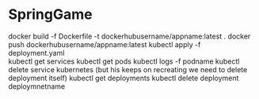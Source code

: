 # SpringGame
docker build -f Dockerfile -t dockerhubusername/appname:latest .
docker push dockerhubusername/appname:latest
kubectl apply -f deployment.yaml   
kubectl get services 
kubectl get pods
kubectl logs -f podname
kubectl delete service kubernetes (but his keeps on recreating we need to delete deployment itself)
kubectl get deployments
kubectl delete deployment deploymnetname